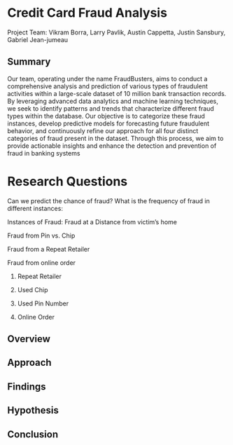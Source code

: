 # Credit Card Fraud Analysis

Project Team: 
Vikram Borra, Larry Pavlik, Austin Cappetta, Justin Sansbury, Gabriel Jean-jumeau

## Summary
Our team, operating under the name FraudBusters, aims to conduct a comprehensive analysis and prediction of various types of fraudulent activities within a large-scale dataset of 10 million bank transaction records. By leveraging advanced data analytics and machine learning techniques, we seek to identify patterns and trends that characterize different fraud types within the database. Our objective is to categorize these fraud instances, develop predictive models for forecasting future fraudulent behavior, and continuously refine our approach for all four distinct categories of fraud present in the dataset. Through this process, we aim to provide actionable insights and enhance the detection and prevention of fraud in banking systems

# Research Questions
Can we predict the chance of fraud?
What is the frequency of fraud in different instances:

Instances of Fraud:
Fraud at a Distance from victim’s home

Fraud from Pin vs. Chip

Fraud from a Repeat Retailer

Fraud from online order

1) Repeat Retailer

2) Used Chip

3) Used Pin Number

4) Online Order

## Overview

## Approach 

## Findings

## Hypothesis

## Conclusion

